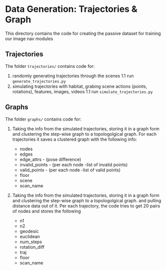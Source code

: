 # Data Generation: Trajectories & Graph 

This directory contains the code for creating the passive dataset for training our image nav modules


## Trajectories

The folder `trajectories/` contains code for:
1. randomly generating trajectories through the scenes
    1.1 run `generate_trajectories.py`
2. simulating trajectories with habitat, grabing scene actions (points, rotations), features, images, videos
    1.1 run `simulate_trajectories.py`

## Graphs

The folder `graphs/` contains code for:

1. Taking the info from the simulated trajectories, storing it in a graph form and clustering the step-wise graph to a topologolgical graph.
    For each trajectories it saves a clustered graph with the following info:
    * nodes
    * edges
    * edge_attrs - (pose difference)
    * invalid_points - (per each node -list of invalid points)
    * valid_points - (per each node -list of valid points)
    * floor
    * scene
    * scan_name

2. Taking the info from the simulated trajectories, storing it in a graph form and clustering the step-wise graph to a topologolgical graph. and pulling distance data out of it. 
    Per each trajectory, the code tries to get 20 pairs of nodes and stores the following
    * n1
    * n2
    * geodesic
    * euclidean
    * num_steps
    * rotation_diff
    * traj
    * floor
    * scan_name


